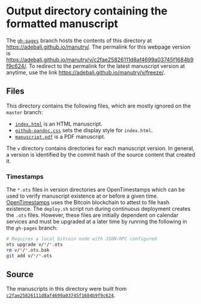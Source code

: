 # Output directory containing the formatted manuscript

The [`gh-pages`](https://github.com/adebali/manutry/tree/gh-pages) branch hosts the contents of this directory at https://adebali.github.io/manutry/.
The permalink for this webpage version is https://adebali.github.io/manutry/v/c2fae25826111d8af4699a03745f1684b9f9c624/.
To redirect to the permalink for the latest manuscript version at anytime, use the link https://adebali.github.io/manutry/v/freeze/.

## Files

This directory contains the following files, which are mostly ignored on the `master` branch:

+ [`index.html`](index.html) is an HTML manuscript.
+ [`github-pandoc.css`](github-pandoc.css) sets the display style for `index.html`.
+ [`manuscript.pdf`](manuscript.pdf) is a PDF manuscript.

The `v` directory contains directories for each manuscript version.
In general, a version is identified by the commit hash of the source content that created it.

### Timestamps

The `*.ots` files in version directories are OpenTimestamps which can be used to verify manuscript existence at or before a given time.
[OpenTimestamps](https://opentimestamps.org/) uses the Bitcoin blockchain to attest to file hash existence.
The `deploy.sh` script run during continuous deployment creates the `.ots` files.
However, these files are initially dependent on calendar services and must be upgraded at a later time by running the following in the `gh-pages` branch:

```sh
# Requires a local bitcoin node with JSON-RPC configured
ots upgrade v/*/*.ots
rm v/*/*.ots.bak
git add v/*/*.ots
```

## Source

The manuscripts in this directory were built from
[`c2fae25826111d8af4699a03745f1684b9f9c624`](https://github.com/adebali/manutry/commit/c2fae25826111d8af4699a03745f1684b9f9c624).
